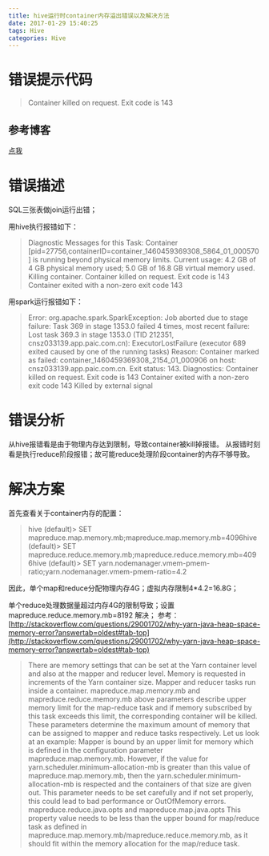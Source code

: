 ```yaml
---
title: hive运行时container内存溢出错误以及解决方法
date: 2017-01-29 15:40:25
tags: Hive
categories: Hive
---
```


# 错误提示代码

> Container killed on request. Exit code is 143

## 参考博客

[点我](http://blog.csdn.net/yijichangkong/article/details/51332432)

# 错误描述

SQL三张表做join运行出错；

用hive执行报错如下：

> Diagnostic Messages for this Task: Container [pid=27756,containerID=container_1460459369308_5864_01_000570] is running beyond physical memory limits. Current usage: 4.2 GB of 4 GB physical memory used; 5.0 GB of 16.8 GB virtual memory used. Killing container. 
Container killed on request. Exit code is 143 
Container exited with a non-zero exit code 143

用spark运行报错如下：

> Error: org.apache.spark.SparkException: Job aborted due to stage failure: Task 369 in stage 1353.0 failed 4 times, most recent failure: Lost task 369.3 in stage 1353.0 (TID 212351, cnsz033139.app.paic.com.cn): ExecutorLostFailure (executor 689 exited caused by one of the running tasks) Reason: Container marked as failed: container_1460459369308_2154_01_000906 on host: cnsz033139.app.paic.com.cn. Exit status: 143. Diagnostics: Container killed on request. Exit code is 143 
Container exited with a non-zero exit code 143 
Killed by external signal

# 错误分析

从hive报错看是由于物理内存达到限制，导致container被kill掉报错。 
从报错时刻看是执行reduce阶段报错；故可能reduce处理阶段container的内存不够导致。

# 解决方案
首先查看关于container内存的配置：
> hive (default)> SET mapreduce.map.memory.mb;mapreduce.map.memory.mb=4096hive (default)> SET mapreduce.reduce.memory.mb;mapreduce.reduce.memory.mb=4096hive (default)> SET yarn.nodemanager.vmem-pmem-ratio;yarn.nodemanager.vmem-pmem-ratio=4.2

因此，单个map和reduce分配物理内存4G；虚拟内存限制4*4.2=16.8G；

单个reduce处理数据量超过内存4G的限制导致；设置 mapreduce.reduce.memory.mb=8192 解决；
参考：
[http://stackoverflow.com/questions/29001702/why-yarn-java-heap-space-memory-error?answertab=oldest#tab-top](http://stackoverflow.com/questions/29001702/why-yarn-java-heap-space-memory-error?answertab=oldest#tab-top)

> There are memory settings that can be set at the Yarn container level and also at the mapper and reducer level. Memory is requested in increments of the Yarn container size. Mapper and reducer tasks run inside a container.
mapreduce.map.memory.mb and mapreduce.reduce.memory.mb
above parameters describe upper memory limit for the map-reduce task and if memory subscribed by this task exceeds this limit, the corresponding container will be killed.
These parameters determine the maximum amount of memory that can be assigned to mapper and reduce tasks respectively. Let us look at an example: Mapper is bound by an upper limit for memory which is defined in the configuration parameter mapreduce.map.memory.mb.
However, if the value for yarn.scheduler.minimum-allocation-mb is greater than this value of mapreduce.map.memory.mb, then the yarn.scheduler.minimum-allocation-mb is respected and the containers of that size are given out.
This parameter needs to be set carefully and if not set properly, this could lead to bad performance or OutOfMemory errors.
mapreduce.reduce.java.opts and mapreduce.map.java.opts
This property value needs to be less than the upper bound for map/reduce task as defined in mapreduce.map.memory.mb/mapreduce.reduce.memory.mb, as it should fit within the memory allocation for the map/reduce task.
